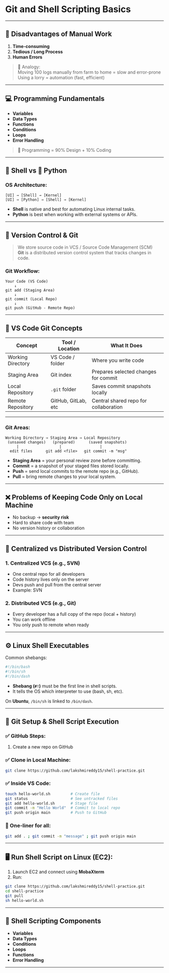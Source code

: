 
# Git and Shell Scripting Basics

---

## 🚫 Disadvantages of Manual Work

1. **Time-consuming**
2. **Tedious / Long Process**
3. **Human Errors**

> 🧠 Analogy:  
> Moving 100 logs manually from farm to home = slow and error-prone  
> Using a lorry = automation (fast, efficient)

---

## 💻 Programming Fundamentals

- **Variables**
- **Data Types**
- **Functions**
- **Conditions**
- **Loops**
- **Error Handling**

> 📌 Programming = 90% Design + 10% Coding

---

## 🐚 Shell vs 🐍 Python

### OS Architecture:
```
[UI] → [Shell] → [Kernel]  
[UI] → [Python] → [Shell] → [Kernel]
```

- **Shell** is native and best for automating Linux internal tasks.
- **Python** is best when working with external systems or APIs.

---

## 🔁 Version Control & Git

> We store source code in VCS / Source Code Management (SCM)  
> **Git** is a distributed version control system that tracks changes in code.

### Git Workflow:
```
Your Code (VS Code) 
    ↓
git add (Staging Area) 
    ↓
git commit (Local Repo) 
    ↓
git push (GitHub - Remote Repo)
```

---

## 🧠 VS Code Git Concepts

| Concept             | Tool / Location     | What It Does                          |
|---------------------|---------------------|----------------------------------------|
| Working Directory   | VS Code / folder    | Where you write code                   |
| Staging Area        | Git index           | Prepares selected changes for commit   |
| Local Repository    | `.git` folder       | Saves commit snapshots locally         |
| Remote Repository   | GitHub, GitLab, etc | Central shared repo for collaboration  |

---

### Git Areas:

```
Working Directory → Staging Area → Local Repository
 (unsaved changes)   (prepared)      (saved snapshots)
     |                  |                 |
  edit files      git add <file>   git commit -m "msg"
```

- **Staging Area** = your personal review zone before committing.
- **Commit** = a snapshot of your staged files stored locally.
- **Push** = send local commits to the remote repo (e.g., GitHub).
- **Pull** = bring remote changes to your local system.

---

## ❌ Problems of Keeping Code Only on Local Machine

- No backup → **security risk**
- Hard to share code with team
- No version history or collaboration

---

## 🧩 Centralized vs Distributed Version Control

### 1. Centralized VCS (e.g., SVN)
- One central repo for all developers
- Code history lives only on the server
- Devs push and pull from the central server
- Example: SVN

### 2. Distributed VCS (e.g., Git)
- Every developer has a full copy of the repo (local + history)
- You can work offline
- You only push to remote when ready

---

## ⚙️ Linux Shell Executables

Common shebangs:
```bash
#!/bin/bash
#!/bin/sh
#!/bin/dash
```

- **Shebang (`#!`)** must be the first line in shell scripts.
- It tells the OS which interpreter to use (bash, sh, etc).

On **Ubuntu**, `/bin/sh` is linked to `/bin/dash`.

---

## 🧪 Git Setup & Shell Script Execution

### ✅ GitHub Steps:
1. Create a new repo on GitHub

### ✅ Clone in Local Machine:
```bash
git clone https://github.com/lakshmireddy15/shell-practice.git
```

### ✅ Inside VS Code:
```bash
touch hello-world.sh         # Create file
git status                   # See untracked files
git add hello-world.sh       # Stage file
git commit -m "Hello World"  # Commit to local repo
git push origin main         # Push to GitHub
```

### 🧨 One-liner for all:
```bash
git add . ; git commit -m "message" ; git push origin main
```

---

## 🖥️ Run Shell Script on Linux (EC2):

1. Launch EC2 and connect using **MobaXterm**
2. Run:
```bash
git clone https://github.com/lakshmireddy15/shell-practice.git
cd shell-practice
git pull
sh hello-world.sh
```

---

## 🔣 Shell Scripting Components

- **Variables**
- **Data Types**
- **Conditions**
- **Loops**
- **Functions**
- **Error Handling**

---
 
